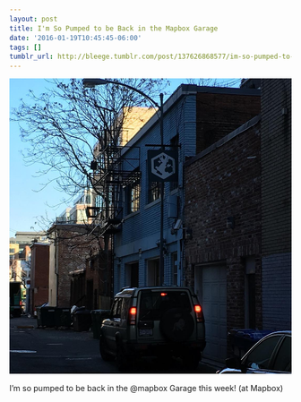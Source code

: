 ```yaml
---
layout: post
title: I'm So Pumped to be Back in the Mapbox Garage
date: '2016-01-19T10:45:45-06:00'
tags: []
tumblr_url: http://bleege.tumblr.com/post/137626868577/im-so-pumped-to-be-back-in-the-mapbox-garage
---
```


[![](/tumblr_files/tumblr_o17l89dXOY1rsjbmgo1_1280.jpg)](https://www.instagram.com/p/BAulH5gTPyT/)

I’m so pumped to be back in the @mapbox Garage this week! (at Mapbox)
